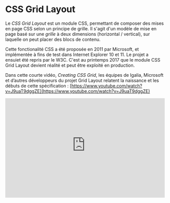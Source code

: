 # CSS Grid Layout

Le *CSS Grid Layout* est un module CSS, permettant de composer des mises en page CSS selon un principe de grille. Il s'agit d'un modèle de mise en page basé sur une *grille* à deux dimensions (horizontal / vertical), sur laquelle on peut placer des blocs de contenu.

Cette fonctionalité CSS a été proposée en 2011 par Microsoft, et implémentée à fins de test dans Internet Explorer 10 et 11. Le projet a ensuiet été repris par le W3C. C'est au printemps 2017 que le module CSS Grid Layout devient réalité et peut être exploité en production. 

Dans cette courte vidéo, *Creating CSS Grid*, les équipes de Igalia, Microsoft et d’autres développeurs du projet Grid Layout relatent la naissance et les débuts de cette spécification :
[https://www.youtube.com/watch?v=J9uaT9dggZE](https://www.youtube.com/watch?v=J9uaT9dggZE)

<iframe width="100%" height="315" src="https://www.youtube-nocookie.com/embed/J9uaT9dggZE" title="YouTube video player" frameborder="0" allow="accelerometer; autoplay; clipboard-write; encrypted-media; gyroscope; picture-in-picture" allowfullscreen></iframe>
